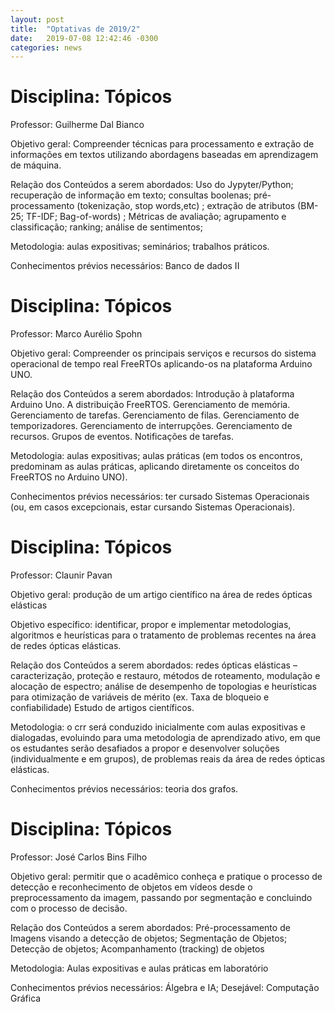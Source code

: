 ```yaml
---
layout: post
title:  "Optativas de 2019/2"
date:   2019-07-08 12:42:46 -0300
categories: news
---
```


# Disciplina: Tópicos

Professor: Guilherme Dal Bianco

Objetivo geral: Compreender técnicas para processamento e extração de informações em textos utilizando abordagens baseadas em aprendizagem de máquina.

Relação dos Conteúdos a serem abordados: Uso do Jypyter/Python; recuperação de informação em texto; consultas boolenas; pré-processamento (tokenização, stop words,etc) ; extração de atributos  (BM-25; TF-IDF; Bag-of-words) ; Métricas de avaliação; agrupamento e classificação; ranking; análise de sentimentos;

Metodologia: aulas expositivas; seminários; trabalhos práticos.

Conhecimentos prévios necessários: Banco de dados II


# Disciplina: Tópicos

Professor: Marco Aurélio Spohn

Objetivo geral: Compreender os principais serviços e recursos do sistema operacional de tempo real FreeRTOs aplicando-os na plataforma Arduino UNO.

Relação dos Conteúdos a serem abordados:  Introdução à plataforma Arduino Uno. A distribuição FreeRTOS. Gerenciamento de memória.
Gerenciamento de tarefas. Gerenciamento de filas. Gerenciamento de temporizadores. Gerenciamento de
interrupções. Gerenciamento de recursos. Grupos de eventos. Notificações de tarefas.

Metodologia: aulas expositivas; aulas práticas (em todos os encontros, predominam as aulas práticas, aplicando
diretamente os conceitos do FreeRTOS no Arduino UNO).

Conhecimentos prévios necessários: ter cursado Sistemas Operacionais (ou, em casos excepcionais, estar
cursando Sistemas Operacionais).


# Disciplina: Tópicos

Professor: Claunir Pavan

Objetivo geral: produção de um artigo científico na área de redes ópticas elásticas

Objetivo específico: identificar, propor e implementar metodologias, algoritmos e heurísticas para o tratamento de problemas recentes na área de redes ópticas elásticas.

Relação dos Conteúdos a serem abordados:  redes ópticas elásticas – caracterização, proteção e restauro, métodos de roteamento, modulação e alocação de espectro; análise de desempenho de topologias e heurísticas para otimização de variáveis de mérito (ex. Taxa de bloqueio e confiabilidade)
Estudo de artigos científicos.

Metodologia: o crr será conduzido inicialmente com aulas expositivas e dialogadas, evoluindo para uma metodologia de aprendizado ativo, em que os estudantes serão desafiados a propor e desenvolver soluções (individualmente e em grupos), de problemas reais da área de redes ópticas elásticas.

Conhecimentos prévios necessários: teoria dos grafos.



# Disciplina: Tópicos

Professor: José Carlos Bins Filho

Objetivo geral:   permitir que o acadêmico conheça e pratique o processo de detecção e reconhecimento de objetos em vídeos desde o preprocessamento da imagem, passando por segmentação e concluindo com o processo de decisão.

Relação dos Conteúdos a serem abordados: Pré-processamento de Imagens visando a detecção de objetos; Segmentação de Objetos; Detecção de objetos; Acompanhamento (tracking) de objetos 

Metodologia: Aulas expositivas e aulas práticas em laboratório

Conhecimentos prévios necessários: Álgebra e IA; Desejável: Computação Gráfica
